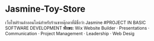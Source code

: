 # Jasmine-Toy-Store
เว็บไซต์ร้านค้าออนไลน์สำหรับร้านขายตุ๊กตาที่มีชื่อว่า Jasmine
#PROJECT IN BASIC SOFTWARE DEVELOPMENT
<b>ทักษะ:</b> Wix Website Builder · Presentations · Communication · Project Management · Leadership · Web Desig
